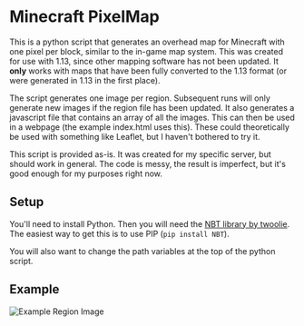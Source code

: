 Minecraft PixelMap
====================

This is a python script that generates an overhead map for Minecraft with one pixel per block, similar to the in-game map system.
This was created for use with 1.13, since other mapping software has not been updated. It **only** works with maps that have
been fully converted to the 1.13 format (or were generated in 1.13 in the first place).

The script generates one image per region. Subsequent runs will only generate new images if the region file has been updated.
It also generates a javascript file that contains an array of all the images. This can 
then be used in a webpage (the example index.html uses this). These could theoretically be used with something like Leaflet,
but I haven't bothered to try it.

This script is provided as-is. It was created for my specific server, but should work in general. The code is messy, 
the result is imperfect, but it's good enough for my purposes right now.

Setup
-----

You'll need to install Python. Then you will need the [NBT library by twoolie](https://github.com/twoolie/NBT).
The easiest way to get this is to use PIP (```pip install NBT```).

You will also want to change the path variables at the top of the python script.

Example
-------

![Example Region Image](https://i.imgur.com/D3ID94B.png)